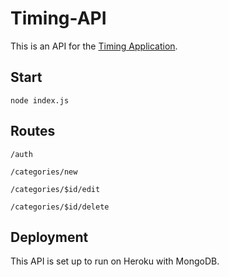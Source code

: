 # Timing-API

This is an API for the [Timing Application](https://github.com/gothbarbie/timing-2).

## Start

`node index.js`

## Routes

`/auth`

`/categories/new`

`/categories/$id/edit`

`/categories/$id/delete`

## Deployment

This API is set up to run on Heroku with MongoDB.
